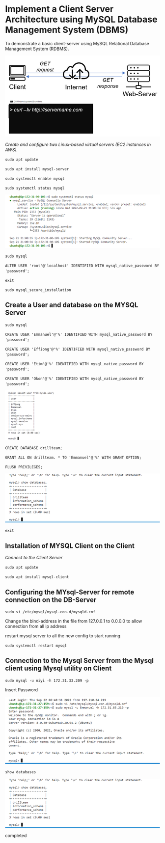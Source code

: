 # Implement a Client Server Architecture using MySQL Database Management System (DBMS)

To demonstrate a basic client-server using MySQL Relational Database Management System (RDBMS).

![alt text](./Images/Client-server.png)

*Create and configure two Linux-based virtual servers (EC2 instances in AWS).*


`sudo apt update`

`sudo apt install mysql-server`

`sudo systemctl enable mysql`

`sudo systemctl status mysql`

![alt text](./Images/01%20-%20sql.png)

`sudo mysql`

`ALTER USER 'root'@'localhost' IDENTIFIED WITH mysql_native_password BY 'password';`

`exit`

`sudo mysql_secure_installation`

## Create a User and database on the MYSQL Server

`sudo mysql`

`CREATE USER 'Emmanuel'@'%' IDENTIFIED WITH mysql_native_password BY 'password';`

`CREATE USER 'Effiong'@'%' IDENTIFIED WITH mysql_native_password BY 'password';`

`CREATE USER 'Etim'@'%' IDENTIFIED WITH mysql_native_password BY 'password';`

`CREATE USER 'Okon'@'%' IDENTIFIED WITH mysql_native_password BY 'password';`

![alt text](./Images/Users.png)

`CREATE DATABASE drillteam;`

`GRANT ALL ON drillteam. * TO 'Emmanuel'@'%' WITH GRANT OPTION;`

`FLUSH PRIVILEGES;`

![alt text](./Images/Show%20databases%20-%20client.png)

`exit`


## Installation of MYSQL Client on the Client
*Connect to the Client Server*

`sudo apt update`

`sudo apt install mysql-client`

## Configuring the MYsql-Server for remote connection on the DB-Server

`sudo vi /etc/mysql/mysql.con.d/mysqld.cnf`

Change the bind-address in the file from 127.0.0.1 to 0.0.0.0 to allow connection from all ip address

restart mysql server to all the new config to start running

`sudo systemctl restart mysql`

## Connection to the Mysql Server from the Mysql client using Mysql utility on Client

`sudo mysql -u niyi -h 172.31.33.209 -p`

Insert Password

![alt text](./Images/Client%20connects%20to%20host.png)

`show databases`

![alt text](./Images/Show%20databases%20-%20client.png)

completed

